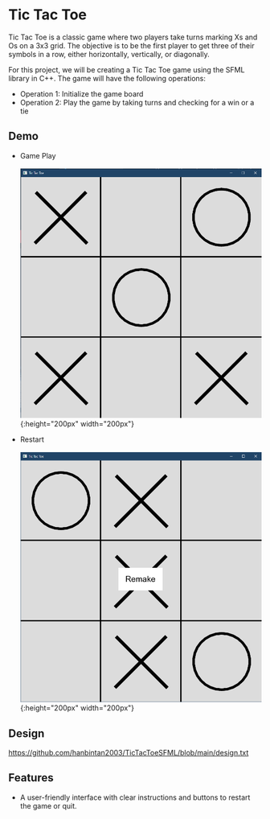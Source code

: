 
# Tic Tac Toe
Tic Tac Toe is a classic game where two players take turns marking Xs and Os on a 3x3 grid. The objective is to be the first player to get three of their symbols in a row, either horizontally, vertically, or diagonally.

For this project, we will be creating a Tic Tac Toe game using the SFML library in C++. The game will have the following operations:

* Operation 1: Initialize the game board
* Operation 2: Play the game by taking turns and checking for a win or a tie


## Demo
- Game Play
<br><br>
   ![gamePlay.png](./image/gamePlay.png){:height="200px" width="200px"}
   
- Restart
<br><br>
   ![Remake.png](./image/Remake.png){:height="200px" width="200px"}



## Design
https://github.com/hanbintan2003/TicTacToeSFML/blob/main/design.txt


## Features

- A user-friendly interface with clear instructions and buttons to restart the game or quit.
